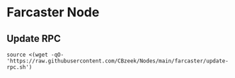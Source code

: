 #  Farcaster Node

## Update RPC
```
source <(wget -qO- 'https://raw.githubusercontent.com/CBzeek/Nodes/main/farcaster/update-rpc.sh')
```

